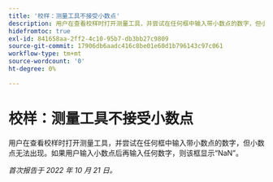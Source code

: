 ```yaml
---
title: '校样：测量工具不接受小数点'
description: 用户在查看校样时打开测量工具，并尝试在任何框中输入带小数点的数字，但小数点无法出现。如果用户在输入任何数字之前输入小数点，则该框将显示NaN。
hidefromtoc: true
exl-id: 841658aa-2ff2-4c10-95b7-db3bb27c9809
source-git-commit: 17906db6aadc416c8be01e60d1b796143c97c061
workflow-type: tm+mt
source-wordcount: '0'
ht-degree: 0%

---
```


# 校样：测量工具不接受小数点

<!--This article is on the WF and WFP TOC. By request.-->

用户在查看校样时打开测量工具，并尝试在任何框中输入带小数点的数字，但小数点无法出现。如果用户输入小数点后再输入任何数字，则该框显示“NaN”。

_首次报告于 2022 年 10 月 21 日。_
